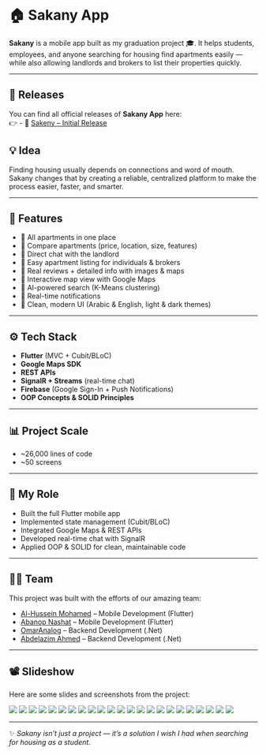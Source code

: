 # 🏠 Sakany App

**Sakany** is a mobile app built as my graduation project 🎓. It helps students, employees, and anyone searching for housing find apartments easily — while also allowing landlords and brokers to list their properties quickly.  

---

## 🚀 Releases

You can find all official releases of **Sakany App** here:  
👉 - 📱 [Sakeny – Initial Release](https://github.com/Al-Hussein-Mohamed/Sakeny-Graduation-Project/releases/tag/v1.0.0)


## 💡 Idea  
Finding housing usually depends on connections and word of mouth. Sakany changes that by creating a reliable, centralized platform to make the process easier, faster, and smarter.  

---

## 📱 Features  
- 🔹 All apartments in one place  
- 🔹 Compare apartments (price, location, size, features)  
- 🔹 Direct chat with the landlord  
- 🔹 Easy apartment listing for individuals & brokers  
- 🔹 Real reviews + detailed info with images & maps  
- 🔹 Interactive map view with Google Maps  
- 🔹 AI-powered search (K-Means clustering)  
- 🔹 Real-time notifications  
- 🔹 Clean, modern UI (Arabic & English, light & dark themes)  

---

## ⚙️ Tech Stack  
- **Flutter** (MVC + Cubit/BLoC)  
- **Google Maps SDK**  
- **REST APIs**  
- **SignalR + Streams** (real-time chat)  
- **Firebase** (Google Sign-In + Push Notifications)  
- **OOP Concepts & SOLID Principles**  

---

## 📊 Project Scale  
- ~26,000 lines of code  
- ~50 screens  

---

## 🚀 My Role  
- Built the full Flutter mobile app  
- Implemented state management (Cubit/BLoC)  
- Integrated Google Maps & REST APIs  
- Developed real-time chat with SignalR  
- Applied OOP & SOLID for clean, maintainable code  

---

## 👨‍💻 Team

This project was built with the efforts of our amazing team:

- [Al-Hussein Mohamed](https://github.com/Al-Hussein-Mohamed) – Mobile Development (Flutter)  
- [Abanop Nashat](https://github.com/AbanoubNashat) – Mobile Development (Flutter) 
- [OmarAnalog](https://github.com/OmarAnalog) –  Backend Development (.Net)
- [Abdelazim Ahmed](https://github.com/abdalazim151) – Backend Development (.Net)

---

## 📽️ Slideshow  

Here are some slides and screenshots from the project:  

[<img src="readme_assets/SakenyPresentation_page-0001.jpg"/>](readme_assets/SakenyPresentation_page-0001.jpg)
[<img src="readme_assets/SakenyPresentation_page-0002.jpg"/>](readme_assets/SakenyPresentation_page-0002.jpg)
[<img src="readme_assets/SakenyPresentation_page-0003.jpg"/>](readme_assets/SakenyPresentation_page-0003.jpg)
[<img src="readme_assets/SakenyPresentation_page-0004.jpg"/>](readme_assets/SakenyPresentation_page-0004.jpg)
[<img src="readme_assets/SakenyPresentation_page-0005.jpg"/>](readme_assets/SakenyPresentation_page-0005.jpg)
[<img src="readme_assets/SakenyPresentation_page-0006.jpg"/>](readme_assets/SakenyPresentation_page-0006.jpg)
[<img src="readme_assets/SakenyPresentation_page-0007.jpg"/>](readme_assets/SakenyPresentation_page-0007.jpg)
[<img src="readme_assets/SakenyPresentation_page-0008.jpg"/>](readme_assets/SakenyPresentation_page-0008.jpg)
[<img src="readme_assets/SakenyPresentation_page-0009.jpg"/>](readme_assets/SakenyPresentation_page-0009.jpg)
[<img src="readme_assets/SakenyPresentation_page-0010.jpg"/>](readme_assets/SakenyPresentation_page-0010.jpg)
[<img src="readme_assets/SakenyPresentation_page-0011.jpg"/>](readme_assets/SakenyPresentation_page-0011.jpg)
[<img src="readme_assets/SakenyPresentation_page-0012.jpg"/>](readme_assets/SakenyPresentation_page-0012.jpg)
[<img src="readme_assets/SakenyPresentation_page-0013.jpg"/>](readme_assets/SakenyPresentation_page-0013.jpg)
[<img src="readme_assets/SakenyPresentation_page-0014.jpg"/>](readme_assets/SakenyPresentation_page-0014.jpg)
[<img src="readme_assets/SakenyPresentation_page-0015.jpg"/>](readme_assets/SakenyPresentation_page-0015.jpg)
[<img src="readme_assets/SakenyPresentation_page-0016.jpg"/>](readme_assets/SakenyPresentation_page-0016.jpg)
[<img src="readme_assets/SakenyPresentation_page-0017.jpg"/>](readme_assets/SakenyPresentation_page-0017.jpg)
[<img src="readme_assets/SakenyPresentation_page-0018.jpg"/>](readme_assets/SakenyPresentation_page-0018.jpg)
[<img src="readme_assets/SakenyPresentation_page-0019.jpg"/>](readme_assets/SakenyPresentation_page-0019.jpg)
[<img src="readme_assets/SakenyPresentation_page-0020.jpg"/>](readme_assets/SakenyPresentation_page-0020.jpg)
[<img src="readme_assets/SakenyPresentation_page-0021.jpg"/>](readme_assets/SakenyPresentation_page-0021.jpg)
[<img src="readme_assets/SakenyPresentation_page-0032.jpg"/>](readme_assets/SakenyPresentation_page-0032.jpg)
[<img src="readme_assets/SakenyPresentation_page-0033.jpg"/>](readme_assets/SakenyPresentation_page-0033.jpg)

---

✨ *Sakany isn’t just a project — it’s a solution I wish I had when searching for housing as a student.*  
